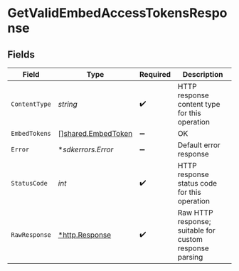 # GetValidEmbedAccessTokensResponse


## Fields

| Field                                                           | Type                                                            | Required                                                        | Description                                                     |
| --------------------------------------------------------------- | --------------------------------------------------------------- | --------------------------------------------------------------- | --------------------------------------------------------------- |
| `ContentType`                                                   | *string*                                                        | :heavy_check_mark:                                              | HTTP response content type for this operation                   |
| `EmbedTokens`                                                   | [][shared.EmbedToken](../../../pkg/models/shared/embedtoken.md) | :heavy_minus_sign:                                              | OK                                                              |
| `Error`                                                         | **sdkerrors.Error*                                              | :heavy_minus_sign:                                              | Default error response                                          |
| `StatusCode`                                                    | *int*                                                           | :heavy_check_mark:                                              | HTTP response status code for this operation                    |
| `RawResponse`                                                   | [*http.Response](https://pkg.go.dev/net/http#Response)          | :heavy_check_mark:                                              | Raw HTTP response; suitable for custom response parsing         |